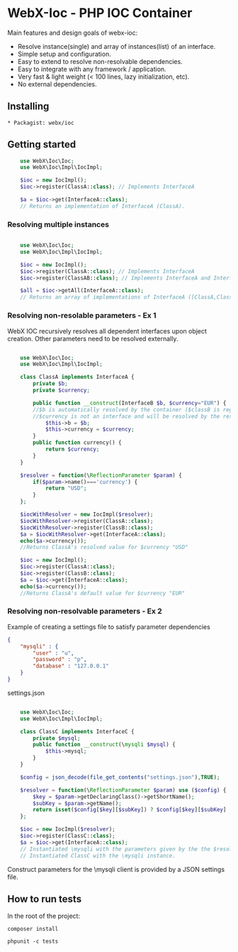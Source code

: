 # WebX-Ioc - PHP IOC Container
Main features and design goals of webx-ioc:
* Resolve instance(single) and array of instances(list) of an interface.
* Simple setup and configuration.
* Easy to extend to resolve non-resolvable dependencies.
* Easy to integrate with any framework / application.
* Very fast & light weight (< 100 lines, lazy initialization, etc).
* No external dependencies.

## Installing
    * Packagist: webx/ioc

## Getting started
```php
    use WebX\Ioc\Ioc;
    use WebX\Ioc\Impl\IocImpl;

    $ioc = new IocImpl();
    $ioc->register(ClassA::class); // Implements InterfaceA

    $a = $ioc->get(InterfaceA::class);
    // Returns an implementation of InterfaceA (ClassA).


```
### Resolving multiple instances
```php

    use WebX\Ioc\Ioc;
    use WebX\Ioc\Impl\IocImpl;

    $ioc = new IocImpl();
    $ioc->register(ClassA::class); // Implements InterfaceA
    $ioc->register(ClassAB::class); // Implements InterfaceA and InterfaceB

    $all = $ioc->getAll(InterfaceA::class);
    // Returns an array of implementations of InterfaceA ([ClassA,ClassAB]).

```

### Resolving non-resolable parameters - Ex 1
WebX IOC recursively resolves all dependent interfaces upon object creation. Other parameters need to be resolved externally.
```php

    use WebX\Ioc\Ioc;
    use WebX\Ioc\Impl\IocImpl;

    class ClassA implements InterfaceA {
        private $b;
        private $currency;

        public function __construct(InterfaceB $b, $currency="EUR") {
        //$b is automatically resolved by the container ($classB is registered).
        //$currency is not an interface and will be resolved by the resolver function
            $this->b = $b;
            $this->currency = $currency;
        }
        public function currency() {
            return $currency;
        }
    }

    $resolver = function(\ReflectionParameter $param) {
        if($param->name()==='currency') {
            return "USD";
        }
    };

    $iocWithResolver = new IocImpl($resolver);
    $iocWithResolver->register(ClassA::class);
    $iocWithResolver->register(ClassB::class);
    $a = $iocWithResolver->get(InterfaceA::class);
    echo($a->currency());
    //Returns ClassA's resolved value for $currency "USD"

    $ioc = new IocImpl();
    $ioc->register(ClassA::class);
    $ioc->register(ClassB::class);
    $a = $ioc->get(InterfaceA::class);
    echo($a->currency());
    //Returns ClassA's default value for $currency "EUR"

```
### Resolving non-resolvable parameters - Ex 2
Example of creating a settings file to satisfy parameter dependencies

```json
{
    "mysqli" : {
        "user" : "u",
        "password" : "p",
        "database" : "127.0.0.1"
    }
}

```
settings.json

```php

    use WebX\Ioc\Ioc;
    use WebX\Ioc\Impl\IocImpl;

    class ClassC implements InterfaceC {
        private $mysql;
        public function __construct(\mysqli $mysql) {
            $this->mysql;
        }
    }

    $config = json_decode(file_get_contents("settings.json"),TRUE);

    $resolver = function(\ReflectionParameter $param) use ($config) {
        $key = $param->getDeclaringClass()->getShortName();
        $subKey = $param->getName();
        return isset($config[$key][$subKey]) ? $config[$key][$subKey] : null;
    };

    $ioc = new IocImpl($resolver);
    $ioc->register(ClassC::class);
    $a = $ioc->get(InterfaceA::class);
    // Instantiated \mysqli with the parameters given by the the $resolver function.
    // Instantiated ClassC with the \mysqli instance.

```
Construct parameters for the \mysqli client is provided by a JSON settings file.


## How to run tests
In the root of the project:

  `composer install`

  `phpunit -c tests`
